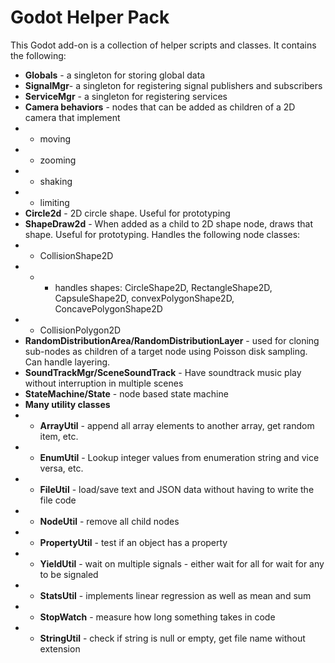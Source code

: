 # Godot Helper Pack
This Godot add-on is a collection of helper scripts and classes. It contains the following:

- **Globals** - a singleton for storing global data
- **SignalMgr**- a singleton for registering signal publishers and subscribers
- **ServiceMgr** - a singleton for registering services
- **Camera behaviors** - nodes that can be added as children of a 2D camera that implement
- - moving
- - zooming
- - shaking
- - limiting
- **Circle2d** - 2D circle shape. Useful for prototyping
- **ShapeDraw2d** - When added as a child to 2D shape node, draws that shape. Useful for prototyping. Handles the following node classes:
- - CollisionShape2D
- - - handles shapes: CircleShape2D, RectangleShape2D, CapsuleShape2D, convexPolygonShape2D, ConcavePolygonShape2D
- - CollisionPolygon2D
- **RandomDistributionArea/RandomDistributionLayer** - used for cloning sub-nodes as children of a target node using Poisson disk sampling. Can handle layering.
- **SoundTrackMgr/SceneSoundTrack** - Have soundtrack music play without interruption in multiple scenes
- **StateMachine/State** - node based state machine
- **Many utility classes**
- - **ArrayUtil** - append all array elements to another array, get random item, etc.
- - **EnumUtil** - Lookup integer values from enumeration string and vice versa, etc.
- - **FileUtil** - load/save text and JSON data without having to write the file code
- - **NodeUtil** - remove all child nodes
- - **PropertyUtil** - test if an object has a property
- - **YieldUtil** - wait on multiple signals - either wait for all for wait for any to be signaled
- - **StatsUtil** - implements linear regression as well as mean and sum
- - **StopWatch** - measure how long something takes in code
- - **StringUtil** - check if string is null or empty, get file name without extension

